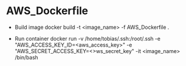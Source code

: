 # AWS_Dockerfile

* Build image
    docker build -t <image_name> -f AWS_Dockerfile .

* Run container
    docker run -v /home/tobias/.ssh:/root/.ssh -e "AWS_ACCESS_KEY_ID=<aws_access_key>" -e "AWS_SECRET_ACCESS_KEY=<>ws_secret_key" -it <image_name> /bin/bash
